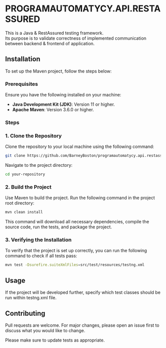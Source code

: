 # PROGRAMAUTOMATYCY.API.RESTASSURED

This is a Java & RestAssured testing framework.\
Its purpose is to validate correctness of implemented communication between backend & frontend of application.

## Installation

To set up the Maven project, follow the steps below:

### Prerequisites

Ensure you have the following installed on your machine:

- **Java Development Kit (JDK)**: Version 11 or higher.
- **Apache Maven**: Version 3.6.0 or higher.

### Steps

### 1. Clone the Repository

Clone the repository to your local machine using the following command:
```bash
git clone https://github.com/BarneyBoston/programautomatycy.api.restassured.git
```
Navigate to the project directory:

```bash
cd your-repository
```
### 2. Build the Project
Use Maven to build the project. Run the following command in the project root directory:

```bash
mvn clean install
```

This command will download all necessary dependencies, compile the source code, run the tests, and package the project.

### 3. Verifying the Installation
To verify that the project is set up correctly, you can run the following command to check if all tests pass:

```bash
mvn test -Dsurefire.suiteXmlFiles=src/test/resources/testng.xml
```

## Usage

If the project will be developed further, specify which test classes should be run within testng.xml file.


## Contributing

Pull requests are welcome. For major changes, please open an issue first
to discuss what you would like to change.

Please make sure to update tests as appropriate.
